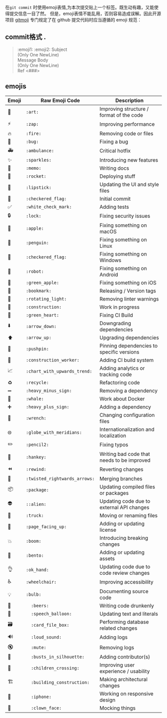 在`git commit` 时使用emoji表情,为本次提交贴上一个标签。既生动有趣，又能使得提交信息一目了然。
但是，emoji表情不能乱用，否则容易造成误解。因此开源项目 [gitmoji](https://gitmojicarloscuestame/) 专门规定了在 github 提交代码时应当遵循的 emoji 规范：



## commit格式 . 
>:emoji1: :emoji2: Subject   
>(Only One NewLine)   
>Message Body  
>(Only One NewLine)   
>Ref <###>   

## emojis
| Emoji                       | Raw Emoji Code                 | Description                              |
| --------------------------- | ------------------------------ | ---------------------------------------- |
| :art:                       | `:art:`                        | Improving structure / format of the code |
| :zap:                       | `:zap:`                       | Improving performance                   |
| :fire:                      | `:fire:`                      | Removing code or files                  |
| :bug:                       | `:bug:`                       | Fixing a bug                            |
| :ambulance:                 | `:ambulance:`                 | Critical hotfix                          |
| :sparkles:                  | `:sparkles:`                  | Introducing new features                |
| :memo:                      | `:memo:`                      | Writing docs                            |
| :rocket:                    | `:rocket:`                    | Deploying stuff                         |
| :lipstick:                  | `:lipstick:`                  | Updating the UI and style files         |
| :tada:                      | `:checkered_flag:`             | Initial commit                          |
| :white_check_mark:          | `:white_check_mark:`          | Adding tests                            |
| :lock:                      | `:lock:`                      | Fixing security issues                  |
| :apple:                     | `:apple:`                     | Fixing something on macOS               |
| :penguin:                   | `:penguin:`                   | Fixing something on Linux               |
| :checkered_flag:            | `:checkered_flag:`            | Fixing something on Windows             |
| :robot:                     | `:robot:`                     | Fixing something on Android             |
| :green_apple:               | `:green_apple:`               | Fixing something on iOS                 |
| :bookmark:                  | `:bookmark:`                  | Releasing / Version tags                |
| :rotating_light:            | `:rotating_light:`            | Removing linter warnings                |
| :construction:              | `:construction:`              | Work in progress                        |
| :green_heart:               | `:green_heart:`               | Fixing CI Build                         |
| :arrow_down:                | `:arrow_down:`                | Downgrading dependencies                |
| :arrow_up:                  | `:arrow_up:`                  | Upgrading dependencies                  |
| :pushpin:                   | `:pushpin:`                   | Pinning dependencies to specific versions |
| :construction_worker:       | `:construction_worker:`       | Adding CI build system                  |
| :chart_with_upwards_trend:  | `:chart_with_upwards_trend:`  | Adding analytics or tracking code       |
| :recycle:                   | `:recycle:`                   | Refactoring code                        |
| :heavy_minus_sign:          | `:heavy_minus_sign:`          | Removing a dependency                   |
| :whale:                     | `:whale:`                     | Work about Docker                       |
| :heavy_plus_sign:           | `:heavy_plus_sign:`           | Adding a dependency                     |
| :wrench:                    | `:wrench:`                    | Changing configuration files            |
| :globe_with_meridians:      | `:globe_with_meridians:`      | Internationalization and localization   |
| :pencil2:                   | `:pencil2:`                   | Fixing typos                            |
| :hankey:                    | `:hankey:`                    | Writing bad code that needs to be improved |
| :rewind:                    | `:rewind:`                    | Reverting changes                       |
| :twisted_rightwards_arrows: | `:twisted_rightwards_arrows:` | Merging branches                        |
| :package:                   | `:package:`                   | Updating compiled files or packages     |
| :alien:                     | `::alien:`                     | Updating code due to external API changes |
| :truck:                     | `:truck:`                     | Moving or renaming files                |
| :page_facing_up:            | `:page_facing_up:`            | Adding or updating license              |
| :boom:                      | `:boom:`                      | Introducing breaking changes            |
| :bento:                     | `:bento:`                     | Adding or updating assets               |
| :ok_hand:                   | `:ok_hand:`                   | Updating code due to code review changes |
| :wheelchair:                | `:wheelchair:`                | Improving accessibility                 |
| :bulb:                      | `:bulb:`                      | Documenting source code                 |
| :beers:                     | `  :beers:`                    | Writing code drunkenly                  |
| :speech_balloon:            | `  :speech_balloon:`           | Updating text and literals              |
| :card_file_box:             | `  :card_file_box:`            | Performing database related changes     |
| :loud_sound:                | `  :loud_sound:`               | Adding logs                             |
| :mute:                      | `  :mute:`                     | Removing logs                           |
| :busts_in_silhouette:       | `  :busts_in_silhouette:`      | Adding contributor(s)                   |
| :children_crossing:         | `  :children_crossing:`        | Improving user experience / usability   |
| :building_construction:     | `  :building_construction:`    | Making architectural changes            |
| :iphone:                    | `  :iphone:`                   | Working on responsive design            |
| :clown_face:                | `  :clown_face:`               | Mocking things                          |
